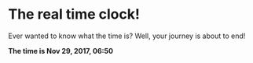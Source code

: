 # The real time clock!

Ever wanted to know what the time is? Well, your journey is about to end!

**The time is Nov 29, 2017, 06:50**